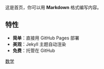 这是首页，你可以用 **Markdown** 格式编写内容。

## 特性
- **简单**：直接用 GitHub Pages 部署
- **美观**：Jekyll 主题自动渲染
- **免费**：托管在 GitHub

[数学](./模拟电路.md)
